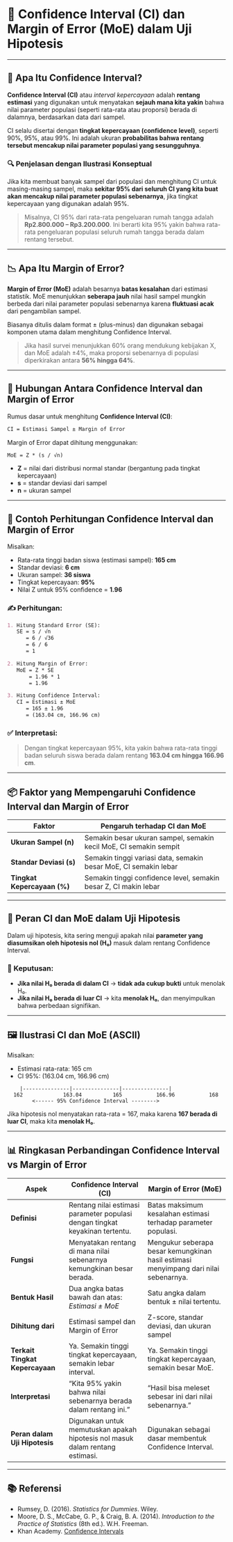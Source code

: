 # 📏 Confidence Interval (CI) dan Margin of Error (MoE) dalam Uji Hipotesis

---

## 🎯 Apa Itu Confidence Interval?

**Confidence Interval (CI)** atau *interval kepercayaan* adalah **rentang estimasi** yang digunakan untuk menyatakan **sejauh mana kita yakin** bahwa nilai parameter populasi (seperti rata-rata atau proporsi) berada di dalamnya, berdasarkan data dari sampel.

CI selalu disertai dengan **tingkat kepercayaan (confidence level)**, seperti 90%, 95%, atau 99%. Ini adalah ukuran **probabilitas bahwa rentang tersebut mencakup nilai parameter populasi yang sesungguhnya**.

### 🔍 Penjelasan dengan Ilustrasi Konseptual

Jika kita membuat banyak sampel dari populasi dan menghitung CI untuk masing-masing sampel, maka **sekitar 95% dari seluruh CI yang kita buat akan mencakup nilai parameter populasi sebenarnya**, jika tingkat kepercayaan yang digunakan adalah 95%.

> Misalnya, CI 95% dari rata-rata pengeluaran rumah tangga adalah **Rp2.800.000 – Rp3.200.000**. Ini berarti kita 95% yakin bahwa rata-rata pengeluaran populasi seluruh rumah tangga berada dalam rentang tersebut.

---

## 📉 Apa Itu Margin of Error?

**Margin of Error (MoE)** adalah besarnya **batas kesalahan** dari estimasi statistik. MoE menunjukkan **seberapa jauh** nilai hasil sampel mungkin berbeda dari nilai parameter populasi sebenarnya karena **fluktuasi acak** dari pengambilan sampel.

Biasanya ditulis dalam format ± (plus-minus) dan digunakan sebagai komponen utama dalam menghitung Confidence Interval.

> Jika hasil survei menunjukkan 60% orang mendukung kebijakan X, dan MoE adalah ±4%, maka proporsi sebenarnya di populasi diperkirakan antara **56% hingga 64%**.

---

## 🔄 Hubungan Antara Confidence Interval dan Margin of Error

Rumus dasar untuk menghitung **Confidence Interval (CI)**:

```markdown
CI = Estimasi Sampel ± Margin of Error
```

Margin of Error dapat dihitung menggunakan:

```markdown
MoE = Z * (s / √n)
```

- **Z** = nilai dari distribusi normal standar (bergantung pada tingkat kepercayaan)
- **s** = standar deviasi dari sampel
- **n** = ukuran sampel

---

## 🧪 Contoh Perhitungan Confidence Interval dan Margin of Error

Misalkan:

- Rata-rata tinggi badan siswa (estimasi sampel): **165 cm**
- Standar deviasi: **6 cm**
- Ukuran sampel: **36 siswa**
- Tingkat kepercayaan: **95%**
- Nilai Z untuk 95% confidence = **1.96**

### ✍️ Perhitungan:

```markdown
1. Hitung Standard Error (SE):
   SE = s / √n
      = 6 / √36
      = 6 / 6
      = 1

2. Hitung Margin of Error:
   MoE = Z * SE
       = 1.96 * 1
       = 1.96

3. Hitung Confidence Interval:
   CI = Estimasi ± MoE
      = 165 ± 1.96
      = (163.04 cm, 166.96 cm)
```

### ✅ Interpretasi:

> Dengan tingkat kepercayaan 95%, kita yakin bahwa rata-rata tinggi badan seluruh siswa berada dalam rentang **163.04 cm hingga 166.96 cm**.

---

## 📦 Faktor yang Mempengaruhi Confidence Interval dan Margin of Error

| Faktor                        | Pengaruh terhadap CI dan MoE                                         |
|------------------------------|----------------------------------------------------------------------|
| **Ukuran Sampel (n)**        | Semakin besar ukuran sampel, semakin kecil MoE, CI semakin sempit   |
| **Standar Deviasi (s)**      | Semakin tinggi variasi data, semakin besar MoE, CI semakin lebar    |
| **Tingkat Kepercayaan (%)**  | Semakin tinggi confidence level, semakin besar Z, CI makin lebar    |

---

## 🔬 Peran CI dan MoE dalam Uji Hipotesis

Dalam uji hipotesis, kita sering menguji apakah nilai **parameter yang diasumsikan oleh hipotesis nol (H₀)** masuk dalam rentang Confidence Interval.

### 📌 Keputusan:

- **Jika nilai H₀ berada di dalam CI** → **tidak ada cukup bukti** untuk menolak H₀.
- **Jika nilai H₀ berada di luar CI** → kita **menolak H₀**, dan menyimpulkan bahwa perbedaan signifikan.

---

## 🖼️ Ilustrasi CI dan MoE (ASCII)

Misalkan:

- Estimasi rata-rata: 165 cm  
- CI 95%: (163.04 cm, 166.96 cm)

```text
    |---------------|---------------|---------------|
  162             163.04          165           166.96           168
        <------ 95% Confidence Interval -------->
```

Jika hipotesis nol menyatakan rata-rata = 167, maka karena **167 berada di luar CI**, maka kita **menolak H₀**.

---

## 📊 Ringkasan Perbandingan Confidence Interval vs Margin of Error

| Aspek                          | Confidence Interval (CI)                                        | Margin of Error (MoE)                                     |
|-------------------------------|------------------------------------------------------------------|-----------------------------------------------------------|
| **Definisi**                  | Rentang nilai estimasi parameter populasi dengan tingkat keyakinan tertentu. | Batas maksimum kesalahan estimasi terhadap parameter populasi. |
| **Fungsi**                    | Menyatakan rentang di mana nilai sebenarnya kemungkinan besar berada. | Mengukur seberapa besar kemungkinan hasil estimasi menyimpang dari nilai sebenarnya. |
| **Bentuk Hasil**              | Dua angka batas bawah dan atas: *Estimasi ± MoE*               | Satu angka dalam bentuk ± nilai tertentu.                 |
| **Dihitung dari**             | Estimasi sampel dan Margin of Error                             | Z-score, standar deviasi, dan ukuran sampel               |
| **Terkait Tingkat Kepercayaan** | Ya. Semakin tinggi tingkat kepercayaan, semakin lebar interval. | Ya. Semakin tinggi tingkat kepercayaan, semakin besar MoE. |
| **Interpretasi**              | “Kita 95% yakin bahwa nilai sebenarnya berada dalam rentang ini.” | “Hasil bisa meleset sebesar ini dari nilai sebenarnya.”   |
| **Peran dalam Uji Hipotesis** | Digunakan untuk memutuskan apakah hipotesis nol masuk dalam rentang estimasi. | Digunakan sebagai dasar membentuk Confidence Interval.    |

---

## 📚 Referensi

- Rumsey, D. (2016). *Statistics for Dummies*. Wiley.  
- Moore, D. S., McCabe, G. P., & Craig, B. A. (2014). *Introduction to the Practice of Statistics* (8th ed.). W.H. Freeman.  
- Khan Academy. [Confidence Intervals](https://www.khanacademy.org/math/statistics-probability/confidence-intervals-one-sample)
